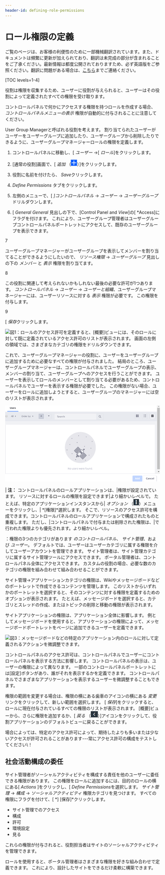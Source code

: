```yaml
---
header-id: defining-role-permissions
---
```


# ロール権限の定義

<p class="alert alert-info"><span class="wysiwyg-color-blue120">ご覧のページは、お客様の利便性のために一部機械翻訳されています。また、ドキュメントは頻繁に更新が加えられており、翻訳は未完成の部分が含まれることをご了承ください。最新情報は都度公開されておりますため、必ず英語版をご参照ください。翻訳に問題がある場合は、<a href="mailto:support-content-jp@liferay.com">こちら</a>までご連絡ください。</span></p>

[TOC levels=1-4]

役割は権限を収集するため、ユーザーに役割が与えられると、ユーザーはその役割によって定義されたすべての権限を受け取ります。

コントロールパネルで何かにアクセスする権限を持つロールを作成する場合、 *コントロールパネルメニューの表示* 権限が自動的に付与されることに注意してください。

User Group Managerと呼ばれる役割を考えます。 割り当てられたユーザーがユーザーをユーザーグループに追加したり、ユーザーグループから削除したりできるように、ユーザーグループマネージャーロールの権限を定義します。

1.  コントロールパネルに移動し、[ *ユーザー* →[ *ロール*]をクリックします。

2.  [通常の役割]画面で、[ *追加* （![Add](../../../images/icon-add.png)）]をクリックします。

3.  役割に名前を付けたら、 *Save*クリックします。

4.  *Define Permissions* タブをクリックします。

5.  左側のメニューで、[ *]コントロールパネル* → *ユーザー* → *ユーザーグループ*ドリルダウンします。

6.  [ *General General* 見出しの下で、[Control Panel</em> and *View*]の[ *Access]にフラグを付けます。 これにより、ユーザーグループ管理者はユーザーグループコントロールパネルポートレットにアクセスして、既存のユーザーグループを表示できます。</p></li>

7

ユーザーグループマネージャーがユーザーグループを表示してメンバーを割り当てることができるようにしたいので、 *リソース権限* → *ユーザーグループ* 見出しの下の *メンバー* と *表示* 権限を割り当てます。

8

この役割に関連して考えられないかもしれない最後の必要な許可が1つあります。 *コントロールパネル* → *ユーザー* → *ユーザーと組織*、ユーザーグループマネージャーには、ユーザーリソースに対する *表示* 権限が必要です。 この権限を付与します。

9

[ *保存*クリックします。</ol>

![図1：ロールのアクセス許可を定義すると、[概要]ビューには、そのロールに対して既に定義されているアクセス許可のリストが表示されます。 画面の左側の領域では、さまざまなカテゴリの権限をドリルダウンできます。](../../../images/roles-define-permissions.png)

これで、ユーザーグループマネージャーの役割に、ユーザーをユーザーグループに追加するために必要なすべての権限が付与されました。 結局のところ、ユーザーグループマネージャーは、コントロールパネルでユーザーグループの表示、メンバーの割り当て、ユーザーグループへのアクセスを行うことができます。 ユーザーを表示してロールのメンバーとして割り当てる必要があるため、コントロールパネルでユーザーを表示する権限が必要でした。 この権限がない場合、ユーザーをロールに追加しようとすると、ユーザーグループのマネージャーには空のリストが表示されます。

![図2：ユーザーグループマネージャーの役割に割り当てられたユーザーは、ユーザーリソースに対する表示権限がない限り、追加するユーザーを見つけることができません。](../../../images/roles-no-users-found.png)

| **注：** コントロールパネルのロールアプリケーションは、|権限が設定されています。 リソースに対するロールの権限を設定できます|より細かいレベルで。 たとえば、特定のアプリケーションインスタンスから| *オプション* （![Options](../../../images/icon-options.png)）メニューをクリックし、| *[権限]*選択します。 そこで、リソースのアクセス許可を構成できます。コントロールパネルのロールアプリケーションで構成されたものと重複します。 ただし、|コントロールパネルで付与または削除された権限は、|で行われた権限よりも優先されます。より細かいレベル。

：権限の3つのカテゴリがあります *のコントロールパネル*、 *サイト管理*、および *ユーザー*。 デフォルトでは、ユーザーはユーザーカテゴリに属する権限を介してユーザーアカウントを管理できます。 サイト管理者は、サイト管理カテゴリに属するサイト管理ツールにアクセスできます。 ポータル管理者は、コントロールパネル全体にアクセスできます。 カスタムの役割の場合、必要な数のカテゴリの権限を組み合わせて組み合わせることができます。

サイト管理→アプリケーションカテゴリの権限は、Wikiやメッセージボードなどのポートレットで作成できるコンテンツを管理します。 このリストからいずれかのポートレットを選択すると、そのコンテンツに対する権限を定義するためのオプションが表示されます。 たとえば、メッセージボードを選択すると、カテゴリとスレッドの作成、またはトピックの削除と移動の権限が表示されます。

サイトアプリケーションの権限は、アプリケーション全体に影響します。 例としてメッセージボードを使用すると、アプリケーションの権限によって、メッセージボードポートレットをページに追加できるユーザーを定義できます。

![図3：メッセージボードなどの特定のアプリケーション内のロールに対して定義されるアクションを微調整できます。](../../../images/roles-message-board-content-permissions.png)

コントロールパネルのアクセス許可は、コントロールパネルでユーザーにコントロールパネルを表示する方法に影響します。 コントロールパネルの表示は、ユーザーの権限によって異なります。 一部のコントロールパネルポートレットには[設定]ボタンがあり、誰がそれを表示するかを定義できます。 コントロールパネルでさまざまなアプリケーションを表示するユーザーを微調整することもできます。

権限の範囲を変更する場合は、権限の横にある歯車のアイコンの横にある *変更* リンクをクリックして、新しい範囲を選択します。 [ *保存*]をクリックすると、ロールに現在付与されているすべての権限のリストが表示されます。 [概要]ビューから、さらに権限を追加するか、[ *戻る* （![Back](../../../images/icon-back.png)）]アイコンをクリックして、役割アプリケーションのデフォルトビューに戻ることができます。

場合によっては、特定のアクセス許可によって、期待したよりも多いまたは少ないアクセスが許可されることがあります---常にアクセス許可の構成をテストしてください\！

## 社会活動構成の委任

サイト管理者がソーシャルアクティビティを構成する責任を他のユーザーに委任できる権限があります。 この権限をロールに追加するには、目的のロールの横にある[ *Actions* ]をクリックし、[ *Define Permissions*を選択します。 *サイト管理* → *構成* → *ソーシャルアクティビティ* 権限カテゴリを見つけます。 すべての権限にフラグを付けて、[ *] [保存]*クリックします。

  - サイト管理でのアクセス
  - 構成
  - 許可
  - 環境設定
  - 見る

これらの権限が付与されると、役割担当者はサイトのソーシャルアクティビティを管理できます。

ロールを使用すると、ポータル管理者はさまざまな権限を好きな組み合わせで定義できます。 これにより、設計したサイトをできるだけ柔軟に構築できます。
